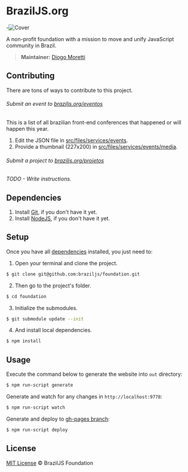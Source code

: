 # BrazilJS.org

<!-- imagem temporária -->
-![Cover](http://braziljs.org/img/projects/braziljsorg.jpg)

A non-profit foundation with a mission to move and unify JavaScript community in Brazil.

> **Maintainer:** [Diogo Moretti](https://github.com/diogomoretti)

## Contributing

There are tons of ways to contribute to this project.

###### Submit an event to [braziljs.org/eventos](http://braziljs.org/eventos/)

This is a list of all brazilian front-end conferences that happened or will
happen this year.

1. Edit the JSON file in [src/files/services/events](https://github.com/braziljs/foundation/tree/master/src/files/services/events).
2. Provide a thumbnail (227x200) in [src/files/services/events/media](https://github.com/braziljs/foundation/tree/master/src/files/services/events/media).

###### Submit a project to [braziljs.org/projetos](http://braziljs.org/projetos/)

*TODO - Write instructions.*

## Dependencies

1. Install [Git](http://git-scm.com/download/), if you don't have it yet.
2. Install [NodeJS](http://nodejs.org/download/), if you don't have it yet.

## Setup

Once you have all [dependencies](#dependencies) installed, you just need to:

1. Open your terminal and clone the project.

  ```sh
  $ git clone git@github.com:braziljs/foundation.git
  ```

2. Then go to the project's folder.

  ```sh
  $ cd foundation
  ```

3. Initialize the submodules.

  ```sh
  $ git submodule update --init
  ```

4. And install local dependencies.

  ```sh
  $ npm install
  ```

## Usage

Execute the command below to generate the website into `out` directory:

```sh
$ npm run-script generate
```

Generate and watch for any changes in `http://localhost:9778`:

```sh
$ npm run-script watch
```

Generate and deploy to [gh-pages branch](https://github.com/braziljs/foundation/tree/gh-pages):

```sh
$ npm run-script deploy
```

## License

[MIT License](http://braziljs.mit-license.org/) © BrazilJS Foundation
